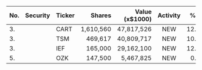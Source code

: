 No. | Security | Ticker | Shares | Value (x$1000) | Activity | % Port
|--- | --- | --- | ---:| ---:|:---:| ---:|
 3.||CART</a>|1,610,560|47,817,526|NEW|12.24%|<a href=rel="bookmark"></a>
3.||TSM</a>|469,617|40,809,717|NEW|10.62%|<a href=rel="bookmark"></a>
3.||IEF</a>|165,000|29,162,100|NEW|12.99%|<a href=rel="bookmark"></a>
5.||OZK</a>|147,500|5,467,825|NEW|0.38%|<a href=rel="bookmark"></a>
